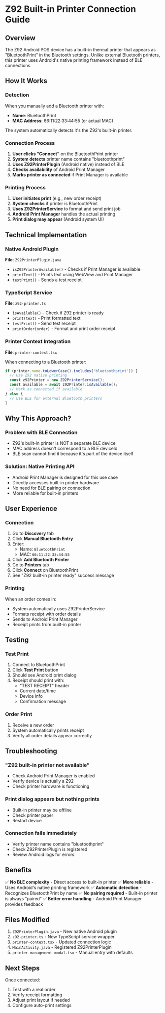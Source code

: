 # Z92 Built-in Printer Connection Guide

## Overview
The Z92 Android POS device has a built-in thermal printer that appears as "BluetoothPrint" in the Bluetooth settings. Unlike external Bluetooth printers, this printer uses Android's native printing framework instead of BLE connections.

## How It Works

### Detection
When you manually add a Bluetooth printer with:
- **Name**: BluetoothPrint
- **MAC Address**: 66:11:22:33:44:55 (or actual MAC)

The system automatically detects it's the Z92's built-in printer.

### Connection Process
1. **User clicks "Connect"** on the BluetoothPrint printer
2. **System detects** printer name contains "bluetoothprint"
3. **Uses Z92PrinterPlugin** (Android native) instead of BLE
4. **Checks availability** of Android Print Manager
5. **Marks printer as connected** if Print Manager is available

### Printing Process
1. **User initiates print** (e.g., new order receipt)
2. **System checks** if printer is BluetoothPrint
3. **Uses Z92PrinterService** to format and send print job
4. **Android Print Manager** handles the actual printing
5. **Print dialog may appear** (Android system UI)

## Technical Implementation

### Native Android Plugin
**File**: `Z92PrinterPlugin.java`
- `isZ92PrinterAvailable()` - Checks if Print Manager is available
- `printText()` - Prints text using WebView and Print Manager
- `testPrint()` - Sends a test receipt

### TypeScript Service
**File**: `z92-printer.ts`
- `isAvailable()` - Check if Z92 printer is ready
- `print(text)` - Print formatted text
- `testPrint()` - Send test receipt
- `printOrder(order)` - Format and print order receipt

### Printer Context Integration
**File**: `printer-context.tsx`

When connecting to a Bluetooth printer:
```typescript
if (printer.name.toLowerCase().includes('bluetoothprint')) {
  // Use Z92 native printing
  const z92Printer = new Z92PrinterService();
  const available = await z92Printer.isAvailable();
  // Mark as connected if available
} else {
  // Use BLE for external Bluetooth printers
}
```

## Why This Approach?

### Problem with BLE Connection
- Z92's built-in printer is NOT a separate BLE device
- MAC address doesn't correspond to a BLE deviceId
- BLE scan cannot find it because it's part of the device itself

### Solution: Native Printing API
- Android Print Manager is designed for this use case
- Directly accesses built-in printer hardware
- No need for BLE pairing or connection
- More reliable for built-in printers

## User Experience

### Connection
1. Go to **Discovery** tab
2. Click **Manual Bluetooth Entry**
3. Enter:
   - Name: `BluetoothPrint`
   - MAC: `66:11:22:33:44:55`
4. Click **Add Bluetooth Printer**
5. Go to **Printers** tab
6. Click **Connect** on BluetoothPrint
7. See "Z92 built-in printer ready" success message

### Printing
When an order comes in:
- System automatically uses Z92PrinterService
- Formats receipt with order details
- Sends to Android Print Manager
- Receipt prints from built-in printer

## Testing

### Test Print
1. Connect to BluetoothPrint
2. Click **Test Print** button
3. Should see Android print dialog
4. Receipt should print with:
   - "TEST RECEIPT" header
   - Current date/time
   - Device info
   - Confirmation message

### Order Print
1. Receive a new order
2. System automatically prints receipt
3. Verify all order details appear correctly

## Troubleshooting

### "Z92 built-in printer not available"
- Check Android Print Manager is enabled
- Verify device is actually a Z92
- Check printer hardware is functioning

### Print dialog appears but nothing prints
- Built-in printer may be offline
- Check printer paper
- Restart device

### Connection fails immediately
- Verify printer name contains "bluetoothprint"
- Check Z92PrinterPlugin is registered
- Review Android logs for errors

## Benefits

✅ **No BLE complexity** - Direct access to built-in printer
✅ **More reliable** - Uses Android's native printing framework
✅ **Automatic detection** - Recognizes BluetoothPrint by name
✅ **No pairing required** - Built-in printer is always "paired"
✅ **Better error handling** - Android Print Manager provides feedback

## Files Modified

1. `Z92PrinterPlugin.java` - New native Android plugin
2. `z92-printer.ts` - New TypeScript service wrapper
3. `printer-context.tsx` - Updated connection logic
4. `MainActivity.java` - Registered Z92PrinterPlugin
5. `printer-management-modal.tsx` - Manual entry with defaults

## Next Steps

Once connected:
1. Test with a real order
2. Verify receipt formatting
3. Adjust print layout if needed
4. Configure auto-print settings
